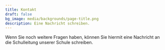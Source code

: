 ```yaml
---
title: Kontakt
draft: false
bg_image: media/backgrounds/page-title.png
description: Eine Nachricht schreiben.
---
```

Wenn Sie noch weitere Fragen haben, können Sie hiermit eine Nachricht an die Schulleitung unserer Schule schreiben.